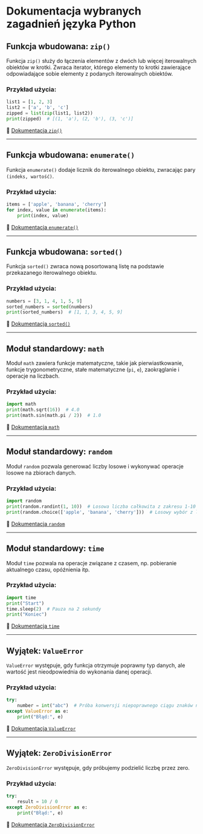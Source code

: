# Dokumentacja wybranych zagadnień języka Python

## Funkcja wbudowana: `zip()`
Funkcja `zip()` służy do łączenia elementów z dwóch lub więcej iterowalnych obiektów w krotki. Zwraca iterator, którego elementy to krotki zawierające odpowiadające sobie elementy z podanych iterowalnych obiektów.

### Przykład użycia:
```python
list1 = [1, 2, 3]
list2 = ['a', 'b', 'c']
zipped = list(zip(list1, list2))
print(zipped)  # [(1, 'a'), (2, 'b'), (3, 'c')]
```
📌 [Dokumentacja `zip()`](https://docs.python.org/3/library/functions.html#zip)

---

## Funkcja wbudowana: `enumerate()`
Funkcja `enumerate()` dodaje licznik do iterowalnego obiektu, zwracając pary `(indeks, wartość)`.

### Przykład użycia:
```python
items = ['apple', 'banana', 'cherry']
for index, value in enumerate(items):
    print(index, value)
```
📌 [Dokumentacja `enumerate()`](https://docs.python.org/3/library/functions.html#enumerate)

---

## Funkcja wbudowana: `sorted()`
Funkcja `sorted()` zwraca nową posortowaną listę na podstawie przekazanego iterowalnego obiektu.

### Przykład użycia:
```python
numbers = [3, 1, 4, 1, 5, 9]
sorted_numbers = sorted(numbers)
print(sorted_numbers)  # [1, 1, 3, 4, 5, 9]
```
📌 [Dokumentacja `sorted()`](https://docs.python.org/3/library/functions.html#sorted)

---

## Moduł standardowy: `math`
Moduł `math` zawiera funkcje matematyczne, takie jak pierwiastkowanie, funkcje trygonometryczne, stałe matematyczne (`pi`, `e`), zaokrąglanie i operacje na liczbach.

### Przykład użycia:
```python
import math
print(math.sqrt(16))  # 4.0
print(math.sin(math.pi / 2))  # 1.0
```
📌 [Dokumentacja `math`](https://docs.python.org/3/library/math.html)

---

## Moduł standardowy: `random`
Moduł `random` pozwala generować liczby losowe i wykonywać operacje losowe na zbiorach danych.

### Przykład użycia:
```python
import random
print(random.randint(1, 10))  # Losowa liczba całkowita z zakresu 1-10
print(random.choice(['apple', 'banana', 'cherry']))  # Losowy wybór z listy
```
📌 [Dokumentacja `random`](https://docs.python.org/3/library/random.html)

---

## Moduł standardowy: `time`
Moduł `time` pozwala na operacje związane z czasem, np. pobieranie aktualnego czasu, opóźnienia itp.

### Przykład użycia:
```python
import time
print("Start")
time.sleep(2)  # Pauza na 2 sekundy
print("Koniec")
```
📌 [Dokumentacja `time`](https://docs.python.org/3/library/time.html)

---

## Wyjątek: `ValueError`
`ValueError` występuje, gdy funkcja otrzymuje poprawny typ danych, ale wartość jest nieodpowiednia do wykonania danej operacji.

### Przykład użycia:
```python
try:
    number = int("abc")  # Próba konwersji niepoprawnego ciągu znaków na liczbę
except ValueError as e:
    print("Błąd:", e)
```
📌 [Dokumentacja `ValueError`](https://docs.python.org/3/library/exceptions.html#ValueError)

---

## Wyjątek: `ZeroDivisionError`
`ZeroDivisionError` występuje, gdy próbujemy podzielić liczbę przez zero.

### Przykład użycia:
```python
try:
    result = 10 / 0
except ZeroDivisionError as e:
    print("Błąd:", e)
```
📌 [Dokumentacja `ZeroDivisionError`](https://docs.python.org/3/library/exceptions.html#ZeroDivisionError)
